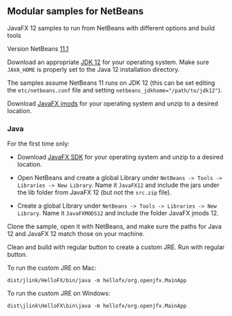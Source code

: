 ## Modular samples for NetBeans

JavaFX 12 samples to run from NetBeans with different options and build tools

Version NetBeans [11.1](https://netbeans.apache.org/download/nb111/nb111.html)

Download an appropriate [JDK 12](https://jdk.java.net/12/) for your operating system. Make sure `JAVA_HOME` 
is properly set to the Java 12 installation directory. 

The samples assume NetBeans 11 runs on JDK 12 (this can be set editing the `etc/netbeans.conf` file
and setting `netbeans_jdkhome="/path/to/jdk12"`).

Download [JavaFX jmods](https://gluonhq.com/products/javafx/) for your operating 
system and unzip to a desired location.

### Java

For the first time only:

- Download [JavaFX SDK](https://gluonhq.com/products/javafx/) for your operating 
system and unzip to a desired location.

- Open NetBeans and create a global Library under `NetBeans -> Tools -> Libraries -> New Library`.
Name it `JavaFX12` and include the jars under the lib folder from JavaFX 12 (but not the `src.zip` file).

- Create a global Library under `NetBeans -> Tools -> Libraries -> New Library`.
Name it `JavaFXMODS12` and include the folder JavaFX jmods 12.

Clone the sample, open it with NetBeans, and make sure the paths for Java 12 and 
JavaFX 12 match those on your machine.

Clean and build with regular button to create a custom JRE.
Run with regular button.

To run the custom JRE on Mac:

    dist/jlink/HelloFX/bin/java -m hellofx/org.openjfx.MainApp

To run the custom JRE on Windows:

    dist\jlink\HelloFX\bin\java -m hellofx/org.openjfx.MainApp